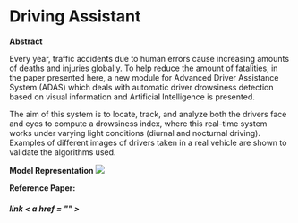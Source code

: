 <h1><c> Driving Assistant </c></h1>


<b><c>Abstract</c></b>

<p>Every year, traffic accidents due to human errors cause increasing amounts of deaths and injuries globally. To help reduce the amount of fatalities, in the paper presented here, a new module for Advanced Driver Assistance System (ADAS) which deals with automatic driver drowsiness detection based on visual information and Artificial Intelligence is presented.</p>
<p> The aim of this system is to locate, track, and analyze both the drivers face and eyes to compute a drowsiness index, where this real-time system works under varying light conditions (diurnal and nocturnal driving). Examples of different images of drivers taken in a real vehicle are shown to validate the algorithms used.</p>

<b>Model Representation</b>
<img src = "https://static-content.springer.com/image/art%3A10.1155%2F2010%2F438205/MediaObjects/13634_2009_Article_2794_Fig1_HTML.jpg" >

<b>Reference Paper:</b>
<br >
<h5><c>link</c> < a href = "" ><h5/>
